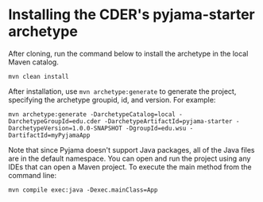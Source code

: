 # Installing the CDER's pyjama-starter archetype

After cloning, run the command below to install the archetype in the local Maven catalog.

```
mvn clean install
```

After installation, use `mvn archetype:generate` to generate the project, specifying the archetype groupid, id, and version. For example:

```
mvn archetype:generate -DarchetypeCatalog=local -DarchetypeGroupId=edu.cder -DarchetypeArtifactId=pyjama-starter -DarchetypeVersion=1.0.0-SNAPSHOT -DgroupId=edu.wsu -DartifactId=myPyjamaApp
```

Note that since Pyjama doesn't support Java packages, all of the Java files are in the default namespace. You can open and run the project using any IDEs that can open a Maven project. To execute the main method from the command line:
```
mvn compile exec:java -Dexec.mainClass=App
```

